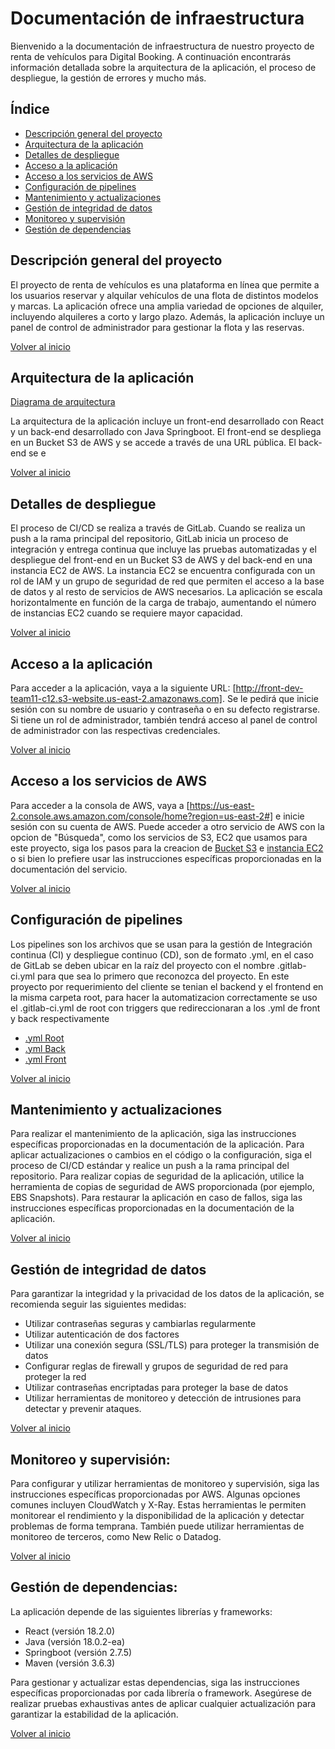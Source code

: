# Documentación de infraestructura

Bienvenido a la documentación de infraestructura de nuestro proyecto de renta de vehículos para Digital Booking. A continuación encontrarás información detallada sobre la arquitectura de la aplicación, el proceso de despliegue, la gestión de errores y mucho más.

<a name="inicio"></a>
## Índice

- [Descripción general del proyecto](#descripción-general-del-proyecto)
- [Arquitectura de la aplicación](#arquitectura-de-la-aplicación)
- [Detalles de despliegue](#detalles-de-despliegue)
- [Acceso a la aplicación](#acceso-a-la-aplicación)
- [Acceso a los servicios de AWS](#acceso-a-los-servicios-de-aws)
- [Configuración de pipelines](#configuración-de-pipelines)
- [Mantenimiento y actualizaciones](#mantenimiento-y-actualizaciones)
- [Gestión de integridad de datos](#gestión-de-integridad-de-datos)
- [Monitoreo y supervisión](#monitoreo-y-supervisión)
- [Gestión de dependencias](#gestión-de-dependencias)

## Descripción general del proyecto

El proyecto de renta de vehículos es una plataforma en línea que permite a los usuarios reservar y alquilar vehículos de una flota de distintos modelos y marcas. La aplicación ofrece una amplia variedad de opciones de alquiler, incluyendo alquileres a corto y largo plazo. Además, la aplicación incluye un panel de control de administrador para gestionar la flota y las reservas.

[Volver al inicio](#inicio)

## Arquitectura de la aplicación
[Diagrama de arquitectura](Diagrama_Infraestructura_Grupo_11_C12_Sprint_1.pdf)

La arquitectura de la aplicación incluye un front-end desarrollado con React y un back-end desarrollado con Java Springboot. El front-end se despliega en un Bucket S3 de AWS y se accede a través de una URL pública. El back-end se e

[Volver al inicio](#inicio)

## Detalles de despliegue
El proceso de CI/CD se realiza a través de GitLab. Cuando se realiza un push a la rama principal del repositorio, GitLab inicia un proceso de integración y entrega continua que incluye las pruebas automatizadas y el despliegue del front-end en un Bucket S3 de AWS y del back-end en una instancia EC2 de AWS. La instancia EC2 se encuentra configurada con un rol de IAM y un grupo de seguridad de red que permiten el acceso a la base de datos y al resto de servicios de AWS necesarios. La aplicación se escala horizontalmente en función de la carga de trabajo, aumentando el número de instancias EC2 cuando se requiere mayor capacidad.

[Volver al inicio](#inicio)

## Acceso a la aplicación
Para acceder a la aplicación, vaya a la siguiente URL: [http://front-dev-team11-c12.s3-website.us-east-2.amazonaws.com]. Se le pedirá que inicie sesión con su nombre de usuario y contraseña o en su defecto registrarse. Si tiene un rol de administrador, también tendrá acceso al panel de control de administrador con las respectivas credenciales.

[Volver al inicio](#inicio)

## Acceso a los servicios de AWS
Para acceder a la consola de AWS, vaya a [https://us-east-2.console.aws.amazon.com/console/home?region=us-east-2#] e inicie sesión con su cuenta de AWS. Puede acceder a otro servicio de AWS con la opcion de "Búsqueda", como los servicios de S3, EC2 que usamos para este proyecto, siga los pasos para la creacion de [Bucket S3](pasos_bucket_s3.md) e [instancia EC2](pasos_instancia_EC2.md) o si bien lo prefiere usar las instrucciones específicas proporcionadas en la documentación del servicio.

[Volver al inicio](#inicio)

## Configuración de pipelines
Los pipelines son los archivos que se usan para la gestión de Integración continua (CI) y despliegue continuo (CD), son de formato .yml, en el caso de GitLab se deben ubicar en la raíz del proyecto con el nombre .gitlab-ci.yml para que sea lo primero que reconozca del proyecto. En este proyecto por requerimiento del cliente se tenian el backend y el frontend en la misma carpeta root, para hacer la automatizacion correctamente se uso el .gitlab-ci.yml de root con triggers que redireccionaran a los .yml de front y back respectivamente

- [.yml Root](https://gitlab.ctd.academy/ctd/proyecto-integrador-1022/0521-pt-c12/grupo-11/-/blob/main/.gitlab-ci.yml)
- [.yml Back](https://gitlab.ctd.academy/ctd/proyecto-integrador-1022/0521-pt-c12/grupo-11/-/blob/main/back/digitalbooking-rentalcars/.gitlab-ci.yml)
- [.yml Front](https://gitlab.ctd.academy/ctd/proyecto-integrador-1022/0521-pt-c12/grupo-11/-/blob/main/front/booking/.gitlab-ci.yml)

[Volver al inicio](#inicio)

## Mantenimiento y actualizaciones
Para realizar el mantenimiento de la aplicación, siga las instrucciones específicas proporcionadas en la documentación de la aplicación. Para aplicar actualizaciones o cambios en el código o la configuración, siga el proceso de CI/CD estándar y realice un push a la rama principal del repositorio. Para realizar copias de seguridad de la aplicación, utilice la herramienta de copias de seguridad de AWS proporcionada (por ejemplo, EBS Snapshots). Para restaurar la aplicación en caso de fallos, siga las instrucciones específicas proporcionadas en la documentación de la aplicación.

[Volver al inicio](#inicio)

## Gestión de integridad de datos
Para garantizar la integridad y la privacidad de los datos de la aplicación, se recomienda seguir las siguientes medidas:

- Utilizar contraseñas seguras y cambiarlas regularmente
- Utilizar autenticación de dos factores
- Utilizar una conexión segura (SSL/TLS) para proteger la transmisión de datos
- Configurar reglas de firewall y grupos de seguridad de red para proteger la red
- Utilizar contraseñas encriptadas para proteger la base de datos
- Utilizar herramientas de monitoreo y detección de intrusiones para detectar y prevenir ataques.

[Volver al inicio](#inicio)

## Monitoreo y supervisión:
Para configurar y utilizar herramientas de monitoreo y supervisión, siga las instrucciones específicas proporcionadas por AWS. Algunas opciones comunes incluyen CloudWatch y X-Ray. Estas herramientas le permiten monitorear el rendimiento y la disponibilidad de la aplicación y detectar problemas de forma temprana. También puede utilizar herramientas de monitoreo de terceros, como New Relic o Datadog.

[Volver al inicio](#inicio)

## Gestión de dependencias:
La aplicación depende de las siguientes librerías y frameworks:

- React (versión 18.2.0)
- Java (versión 18.0.2-ea)
- Springboot (versión 2.7.5)
- Maven (versión 3.6.3)

Para gestionar y actualizar estas dependencias, siga las instrucciones específicas proporcionadas por cada librería o framework. Asegúrese de realizar pruebas exhaustivas antes de aplicar cualquier actualización para garantizar la estabilidad de la aplicación.

[Volver al inicio](#inicio)